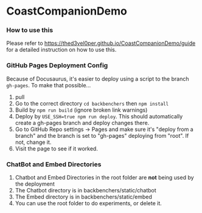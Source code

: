 # CoastCompanionDemo

### How to use this
Please refer to https://thed3vel0per.github.io/CoastCompanionDemo/guide for a detailed instruction on how to use this.

### GitHub Pages Deployment Config
Because of Docusaurus, it's easier to deploy using a script to the branch ``gh-pages``. To make that possible...
1. pull
2. Go to the correct directory ``cd backbenchers`` then ``npm install``
3. Build by ``npm run build`` (ignore broken link warnings)
4. Deploy by ``USE_SSH=true npm run deploy``. This should automatically create a gh-pages branch and deploy changes there.
5. Go to GitHub Repo settings -> Pages and make sure it's "deploy from a branch" and the branch is set to "gh-pages" deploying from "root". If not, change it.
6. Visit the page to see if it worked.

### ChatBot and Embed Directories
1. Chatbot and Embed Directories in the root folder are **not** being used by the deployment
2. The Chatbot directory is in backbenchers/static/chatbot
3. The Embed directory is in backbenchers/static/embed
4. You can use the root folder to do experiments, or delete it.
